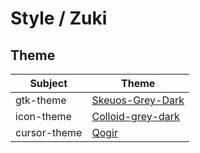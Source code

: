 

# Style / Zuki



## Theme

| Subject | Theme |
| --- | --- |
| gtk-theme | [Skeuos-Grey-Dark](https://github.com/daniruiz/skeuos-gtk) |
| icon-theme | [Colloid-grey-dark](https://github.com/vinceliuice/Colloid-icon-theme) |
| cursor-theme | [Qogir](https://github.com/vinceliuice/Qogir-icon-theme/tree/master/src/cursors) |
